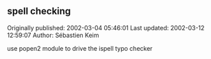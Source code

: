 ## spell checking

Originally published: 2002-03-04 05:46:01
Last updated: 2002-03-12 12:59:07
Author: Sébastien Keim

use popen2 module to drive the ispell typo checker